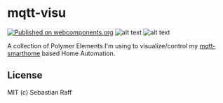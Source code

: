 # mqtt-visu

[![Published on webcomponents.org](https://img.shields.io/badge/webcomponents.org-published-blue.svg)](https://www.webcomponents.org/collection/hobbyquaker/mqtt-visu)
![alt text][shield-polymer] 
![alt text][shield-license]

A collection of Polymer Elements I'm using to visualize/control my 
[mqtt-smarthome](https://github.com/mqtt-smarthome/mqtt-smarthome) based Home Automation.


## License

MIT (c) Sebastian Raff

[shield-license]: https://img.shields.io/badge/license-MIT-blue.svg "License: MIT"
[shield-polymer]: https://img.shields.io/badge/polymer%20version-2.0-blue.svg "Polymer Version: 2.0"
